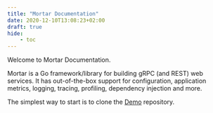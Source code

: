 ```yaml
---
title: "Mortar Documentation"
date: 2020-12-10T13:08:23+02:00
draft: true
hide:
    - toc
---
```


Welcome to Mortar Documentation.

Mortar is a Go framework/library for building gRPC (and REST) web services.
It has out-of-the-box support for configuration, application metrics, logging, tracing, profiling, dependency injection and more.

The simplest way to start is to clone the [Demo](https://github.com/go-masonry/mortar-demo) repository.
